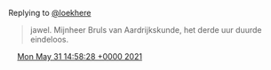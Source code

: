Replying to [@loekhere](https://twitter.com/loekhere/status/1399296326106558464)

> jawel\. Mijnheer Bruls van Aardrijkskunde, het derde uur duurde eindeloos\.

<img src="../../media/tweet.ico" width="12" /> [Mon May 31 14:58:28 +0000 2021](https://twitter.com/DromerDenker/status/1399379758400552961)